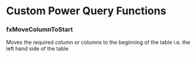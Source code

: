 # Custom Power Query Functions

### fxMoveColumnToStart

Moves the required column or columns to the beginning of the table i.e. the left hand side of the table
